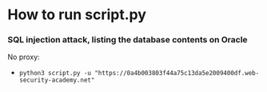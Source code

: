 # How to run script.py

### SQL injection attack, listing the database contents on Oracle

No proxy:
- `python3 script.py -u "https://0a4b003803f44a75c13da5e2009400df.web-security-academy.net"`
